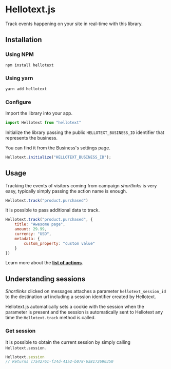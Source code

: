 # Hellotext.js

Track events happening on your site in real-time with this library. 

## Installation 

### Using NPM

```bash
npm install hellotext
```

### Using yarn

```bash
yarn add hellotext
```

### Configure

Import the library into your app.

```javascript
import Hellotext from "hellotext"
```

Initialize the library passing the public `HELLOTEXT_BUSINESS_ID` identifier that represents the business.

You can find it from the Business's settings page.

```javascript
Hellotext.initialize("HELLOTEXT_BUSINESS_ID");
```


## Usage

Tracking the events of visitors coming from campaign *shortlinks* is very easy, typically simply passing the action name is enough.

```javascript
Hellotext.track("product.purchased")
```

It is possible to pass additional data to track.

```javascript
Hellotext.track("product.purchased", {
    title: "Awesome page",
    amount: 29.99,
    currency: "USD",
    metadata: {
        custom_property: "custom value"
    }
})
```

Learn more about the **[list of actions](https://help.hellotext.com/tracking-events)**.



## Understanding sessions

*Shortlinks* clicked on messages attaches a parameter `hellotext_session_id` to the destination url including a session identifier created by Hellotext.

Hellotext.js automatically sets a cookie with the session when the parameter is present and the session is automatically sent to Hellotext any time the `Hellotext.track` method is called. 

### Get session

It is possible to obtain the current session by simply calling `Hellotext.session`.

```javascript
Hellotext.session
// Returns c7a42761-f34d-41a2-b078-6a8172690350
```

